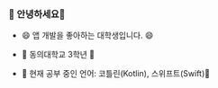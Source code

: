 ### 👋 안녕하세요👋

- 😄 앱 개발을 좋아하는 대학생입니다. 😄

- 🔭 동의대학교 3학년 🔭 

- 🌱 현재 공부 중인 언어: 코틀린(Kotlin), 스위프트(Swift)🌱

<!--
**leesunkwon/leesunkwon** is a ✨ _special_ ✨ repository because its `README.md` (this file) appears on your GitHub profile.

Here are some ideas to get you started:

- 🔭 I’m currently working on ...
- 🌱 I’m currently learning ...
- 👯 I’m looking to collaborate on ...
- 🤔 I’m looking for help with ...
- 💬 Ask me about ...
- 📫 How to reach me: ...
- 😄 Pronouns: ...
- ⚡ Fun fact: ...
-->
